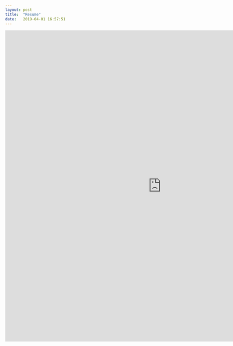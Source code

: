```yaml
---
layout: post
title:  "Resume"
date:   2019-04-01 16:57:51
---
```

<iframe width="1000" height="1000" align="center" src="https://docs.google.com/document/d/e/2PACX-1vTfshorCEqvRp7ofhfIugQIzIOwLf04DE16c1mWYY6YDUjoMDtZHjPMKgPtDs-M9-RFdxcsZoFGrnfS/pub?embedded=true" frameborder="0"> </iframe>
